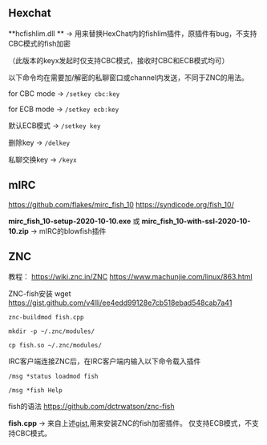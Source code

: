 
Hexchat
----------
**hcfishlim.dll ** -> 用来替换HexChat内的fishlim插件，原插件有bug，不支持CBC模式的fish加密

（此版本的keyx发起时仅支持CBC模式，接收时CBC和ECB模式均可）

以下命令均在需要加/解密的私聊窗口或channel内发送，不同于ZNC的用法。

for CBC mode -> `/setkey cbc:key`

for ECB mode -> `/setkey ecb:key`

默认ECB模式 -> `/setkey key`

删除key      -> `/delkey`

私聊交换key  -> `/keyx`

mIRC
----------
https://github.com/flakes/mirc_fish_10
https://syndicode.org/fish_10/

**mirc_fish_10-setup-2020-10-10.exe** 或 **mirc_fish_10-with-ssl-2020-10-10.zip**  -> mIRC的blowfish插件


ZNC
----------
教程：
https://wiki.znc.in/ZNC
https://www.machunjie.com/linux/863.html

ZNC-fish安装
    wget https://gist.github.com/v4lli/ee4edd99128e7cb518ebad548cab7a41

    znc-buildmod fish.cpp

    mkdir -p ~/.znc/modules/

    cp fish.so ~/.znc/modules/



IRC客户端连接ZNC后，在IRC客户端内输入以下命令载入插件

    /msg *status loadmod fish

    /msg *fish Help

fish的语法 https://github.com/dctrwatson/znc-fish

**fish.cpp** -> 来自上述[gist](https://gist.github.com/v4lli/ee4edd99128e7cb518ebad548cab7a41),用来安装ZNC的fish加密插件。
仅支持ECB模式，不支持CBC模式。
